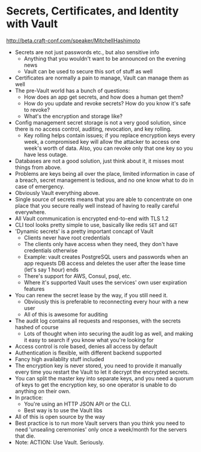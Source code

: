 # Secrets, Certificates, and Identity with Vault

http://beta.craft-conf.com/speaker/MitchellHashimoto

- Secrets are not just passwords etc., but also sensitive info
  - Anything that you wouldn't want to be announced on the evening news
  - Vault can be used to secure this sort of stuff as well
- Certificates are normally a pain to manage, Vault can manage them as well
- The pre-Vault world has a bunch of questions:
  - How does an app get secrets, and how does a human get them?
  - How do you update and revoke secrets? How do you know it's safe to revoke?
  - What's the encryption and storage like?
- Config management secret storage is not a very good solution, since there is
  no access control, auditing, revocation, and key rolling.
  - Key rolling helps contain issues; if you replace encryption keys every week,
    a compromised key will allow the attacker to access one week's worth of data.
    Also, you can revoke only that one key so you have less outage.
- Databases are not a good solution, just think about it, it misses most things
  from above.
- Problems are keys being all over the place, limited information in case of a
  breach, secret management is tedious, and no one know what to do in case of
  emergency.
- Obviously Vault everything above.
- Single source of secrets means that you are able to concentrate on one place
  that you secure really well instead of having to really careful everywhere.
- All Vault communication is encrypted end-to-end with TLS 1.2
- CLI tool looks pretty simple to use, basically like redis `SET` and `GET`
- 'Dynamic secrets' is a pretty important concapt of Vault
  - Clients never have root credentials
  - The clients only have access when they need, they don't have credentials
    otherwise
  - Example: vault creates PostgreSQL users and passwords when an app requests
    DB access and deletes the user after the lease time (let's say 1 hour) ends
  - There's support for AWS, Consul, psql, etc.
  - Where it's supported Vault uses the services' own user expiration features
- You can renew the secret lease by the way, if you still need it.
  - Obviously this is preferable to reconnecting every hour with a new user
  - All of this is awesome for auditing
- The audit log contains all requests and responses, with the secrets hashed
  of course
  - Lots of thought when into securing the audit log as well, and making it
    easy to search if you know what you're looking for
- Access control is role based, denies all access by default
- Authentication is flexible, with different backend supported
- Fancy high availablity stuff included
- The encryption key is never stored, you need to provide it manually every time
  you restart the Vault to let it decrypt the encrypted secrets.
- You can split the master key into separate keys, and you need a quorum of keys
  to get the encryption key, so one operator is unable to do anything on their
  own.
- In practice:
  - You're using an HTTP JSON API or the CLI.
  - Best way is to use the Vault libs
- All of this is open source by the way
- Best practice is to run more Vault servers than you think you need to need
  'unsealing ceremonies' only once a week/month for the servers that die.
- Note: ACTION: Use Vault. Seriously.

